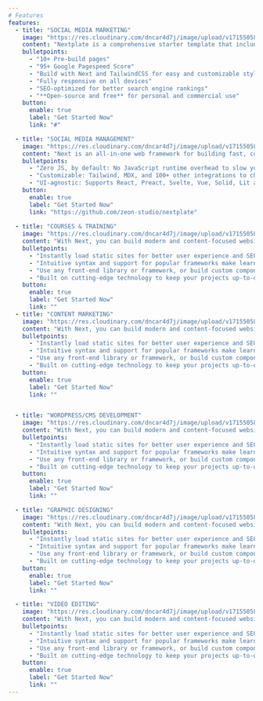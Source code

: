 ```yaml
---
# Features
features:
  - title: "SOCIAL MEDIA MARKETING"
    image: "https://res.cloudinary.com/dncar4d7j/image/upload/v1715505845/socielMediaMarketingwebp_zkoags.webp"
    content: "Nextplate is a comprehensive starter template that includes everything you need to get started with your Next project. What's Included in Nextplate"
    bulletpoints:
      - "10+ Pre-build pages"
      - "95+ Google Pagespeed Score"
      - "Build with Next and TailwindCSS for easy and customizable styling"
      - "Fully responsive on all devices"
      - "SEO-optimized for better search engine rankings"
      - "**Open-source and free** for personal and commercial use"
    button:
      enable: true
      label: "Get Started Now"
      link: "#"

  - title: "SOCIAL MEDIA MANAGEMENT"
    image: "https://res.cloudinary.com/dncar4d7j/image/upload/v1715505845/socialMediaManagement_tfzif4.webp"
    content: "Next is an all-in-one web framework for building fast, content-focused websites. It offers a range of exciting features for developers and website creators. Some of the key features are:"
    bulletpoints:
      - "Zero JS, by default: No JavaScript runtime overhead to slow you down."
      - "Customizable: Tailwind, MDX, and 100+ other integrations to choose from."
      - "UI-agnostic: Supports React, Preact, Svelte, Vue, Solid, Lit and more."
    button:
      enable: true
      label: "Get Started Now"
      link: "https://github.com/zeon-studio/nextplate"
  
  - title: "COURSES & TRAINING"
    image: "https://res.cloudinary.com/dncar4d7j/image/upload/v1715505846/coursesTrainings_xv2xxs.webp"
    content: "With Next, you can build modern and content-focused websites without sacrificing performance or ease of use."
    bulletpoints:
      - "Instantly load static sites for better user experience and SEO."
      - "Intuitive syntax and support for popular frameworks make learning and using Next a breeze."
      - "Use any front-end library or framework, or build custom components, for any project size."
      - "Built on cutting-edge technology to keep your projects up-to-date with the latest web standards."
    button:
      enable: true
      label: "Get Started Now"
      link: ""
  - title: "CONTENT MARKETING"
    image: "https://res.cloudinary.com/dncar4d7j/image/upload/v1715505845/contentMarketing_ohjolm.webp"
    content: "With Next, you can build modern and content-focused websites without sacrificing performance or ease of use."
    bulletpoints:
      - "Instantly load static sites for better user experience and SEO."
      - "Intuitive syntax and support for popular frameworks make learning and using Next a breeze."
      - "Use any front-end library or framework, or build custom components, for any project size."
      - "Built on cutting-edge technology to keep your projects up-to-date with the latest web standards."
    button:
      enable: true
      label: "Get Started Now"
      link: ""


  - title: "WORDPRESS/CMS DEVELOPMENT"
    image: "https://res.cloudinary.com/dncar4d7j/image/upload/v1715505846/webDevelopment_tmvat9.webp"
    content: "With Next, you can build modern and content-focused websites without sacrificing performance or ease of use."
    bulletpoints:
      - "Instantly load static sites for better user experience and SEO."
      - "Intuitive syntax and support for popular frameworks make learning and using Next a breeze."
      - "Use any front-end library or framework, or build custom components, for any project size."
      - "Built on cutting-edge technology to keep your projects up-to-date with the latest web standards."
    button:
      enable: true
      label: "Get Started Now"
      link: ""

  - title: "GRAPHIC DESIGNING"
    image: "https://res.cloudinary.com/dncar4d7j/image/upload/v1715505846/graphicDesign_pcuv3z.webp"
    content: "With Next, you can build modern and content-focused websites without sacrificing performance or ease of use."
    bulletpoints:
      - "Instantly load static sites for better user experience and SEO."
      - "Intuitive syntax and support for popular frameworks make learning and using Next a breeze."
      - "Use any front-end library or framework, or build custom components, for any project size."
      - "Built on cutting-edge technology to keep your projects up-to-date with the latest web standards."
    button:
      enable: true
      label: "Get Started Now"
      link: ""

  - title: "VIDEO EDITING"
    image: "https://res.cloudinary.com/dncar4d7j/image/upload/v1715505846/videoEditing_w23dai.webp"
    content: "With Next, you can build modern and content-focused websites without sacrificing performance or ease of use."
    bulletpoints:
      - "Instantly load static sites for better user experience and SEO."
      - "Intuitive syntax and support for popular frameworks make learning and using Next a breeze."
      - "Use any front-end library or framework, or build custom components, for any project size."
      - "Built on cutting-edge technology to keep your projects up-to-date with the latest web standards."
    button:
      enable: true
      label: "Get Started Now"
      link: ""
---
```

